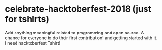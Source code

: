 # celebrate-hacktoberfest-2018 (just for tshirts)
Add anything meaningful related to programming and open source. A chance for everyone to do their first contribution! and getting started with it. I need hacktoberfest Tshirt!
